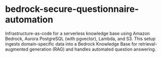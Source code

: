 # bedrock-secure-questionnaire-automation
Infrastructure-as-code for a serverless knowledge base using Amazon Bedrock, Aurora PostgreSQL (with pgvector), Lambda, and S3. This setup ingests domain-specific data into a Bedrock Knowledge Base for retrieval-augmented generation (RAG) and handles automated question answering.
